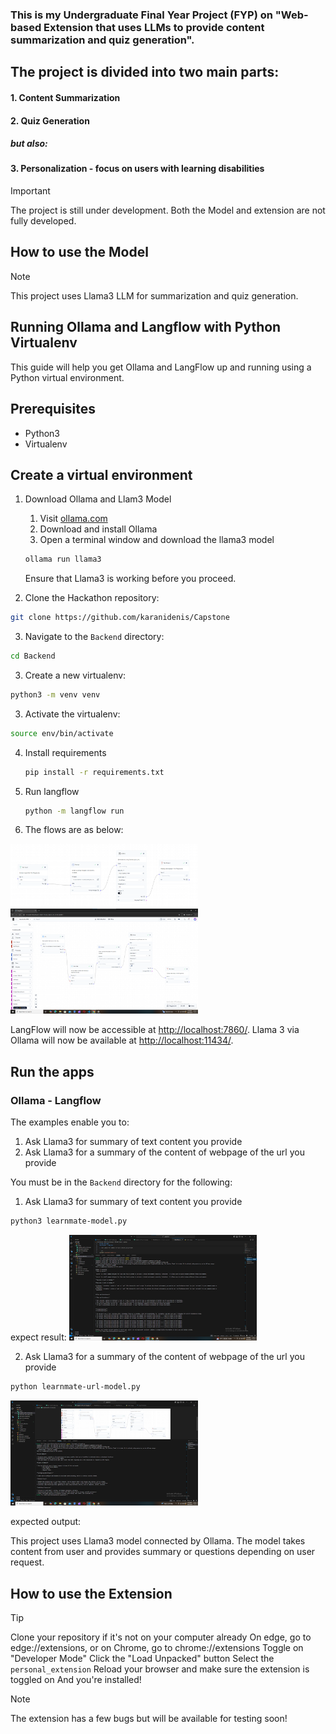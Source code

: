 ### This is my Undergraduate Final Year Project (FYP) on "Web-based Extension that uses LLMs to provide content summarization and quiz generation".

## The project is divided into two main parts:
#### 1. Content Summarization
#### 2. Quiz Generation
##### but also:
#### 3. Personalization - focus on users with learning disabilities 

>[!IMPORTANT]
>The project is still under development. Both the Model and extension are not fully developed.

## How to use the Model
>[!NOTE]
>This project uses Llama3 LLM for summarization and quiz generation. 

## Running Ollama and Langflow with Python Virtualenv

This guide will help you get Ollama and LangFlow up and running using a Python virtual environment.

## Prerequisites

- Python3
- Virtualenv


## Create a virtual environment

1. Download Ollama and Llam3 Model

    1. Visit [ollama.com](https://ollama.com/)
    2. Download and install Ollama
    3. Open a terminal window and download the llama3 model

    ```sh
    ollama run llama3
    ```

    Ensure that Llama3 is working before you proceed.

2. Clone the Hackathon repository:

```sh
git clone https://github.com/karanidenis/Capstone
```

3. Navigate to the `Backend` directory:

```sh
cd Backend
```

3. Create a new virtualenv:

```sh
python3 -m venv venv
```

3. Activate the virtualenv:

```sh
source env/bin/activate
```

4. Install requirements

    ```sh
    pip install -r requirements.txt
    ```

5. Run langflow

    ```sh
    python -m langflow run
    ```

6. The flows are as below:
<img src="images/text-input-model.png" width="300" />
<img src="images/langflow-with-url-only.png" width="300" />


LangFlow will now be accessible at [http://localhost:7860/](http://localhost:7860/).
Llama 3 via Ollama will now be available at [http://localhost:11434/](http://localhost:11434/).

## Run the apps

### Ollama - Langflow

The examples enable you to:
1. Ask Llama3 for summary of text content you provide
2. Ask Llama3 for a summary of the content of webpage of the url you provide

You must be in the `Backend` directory for the following:

1. Ask Llama3 for summary of text content you provide

```sh
python3 learnmate-model.py
```

expect result:
<img src="images/learnmate-text-output.png" width="300" />

2. Ask Llama3 for a summary of the content of webpage of the url you provide

```sh
python learnmate-url-model.py
```
<img src="images/learnmate-url-output.png" width="300" />

expected output:


This project uses Llama3 model connected by Ollama. The model takes content from user and provides summary or questions depending on user request. 

## How to use the Extension

>[!TIP]
> Clone your repository if it's not on your computer already
> On edge, go to edge://extensions, or on Chrome, go to chrome://extensions
> Toggle on "Developer Mode"
> Click the "Load Unpacked" button
> Select the `personal_extension`
> Reload your browser and make sure the extension is toggled on
> And you're installed!

>[!NOTE]
>The extension has a few bugs but will be available for testing soon!